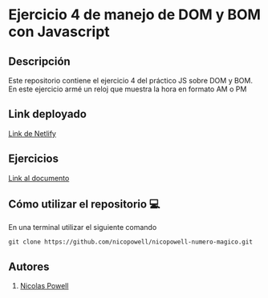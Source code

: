 # Ejercicio 4 de manejo de DOM y BOM con Javascript

## Descripción

Este repositorio contiene el ejercicio 4 del práctico JS sobre DOM y BOM.
En este ejercicio armé un reloj que muestra la hora en formato AM o PM

## Link deployado
[Link de Netlify](https://nicopowell-dom-ejercicio4.netlify.app/)

## Ejercicios

[Link al documento](https://docs.google.com/document/d/1kA4muGGnCnD0am3vBB4h7VYamCSH1eB_znUmMKPC2w8/edit?usp=sharing)

## Cómo utilizar el repositorio 💻

En una terminal utilizar el siguiente comando

```
git clone https://github.com/nicopowell/nicopowell-numero-magico.git
```

## Autores

1. [Nicolas Powell](https://github.com/nicopowell)
